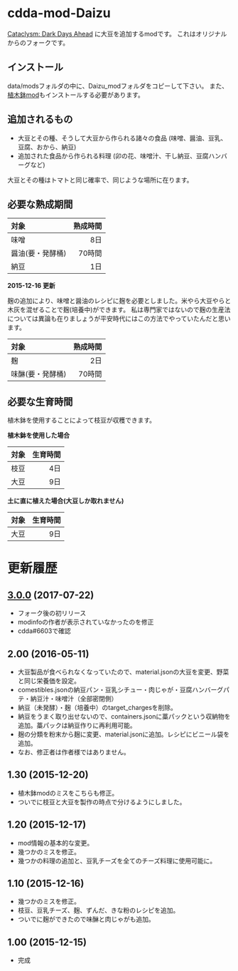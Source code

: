 # cdda-mod-Daizu
[Cataclysm: Dark Days Ahead](http://www.cataclysmdda.com/) に大豆を追加するmodです。
これはオリジナルからのフォークです。

## インストール
data/modsフォルダの中に、Daizu_modフォルダをコピーして下さい。
また、[植木鉢mod](https://github.com/hirmiura/cdda-mod-Uekibati)もインストールする必要があります。

## 追加されるもの
- 大豆とその種、そうして大豆から作られる諸々の食品 (味噌、醤油、豆乳、豆腐、おから、納豆)
- 追加された食品から作られる料理 (卯の花、味噌汁、干し納豆、豆腐ハンバーグなど)

大豆とその種はトマトと同じ確率で、同じような場所に在ります。

## 必要な熟成期間

|対象|熟成時間|
|:--|--:|
|味噌|8日|
|醤油(要・発酵桶)|70時間|
|納豆|1日|


**2015-12-16 更新**

麹の追加により、味噌と醤油のレシピに麹を必要としました。米やら大豆やらと木灰を混ぜることで麹(培養中)ができます。
私は専門家ではないので麹の生産法については異論も在りましょうが平安時代にはこの方法でやっていたんだと思います。

|対象|熟成時間|
|:--|--:|
|麹|2日|
|味醂(要・発酵桶)|70時間|

## 必要な生育時間

植木鉢を使用することによって枝豆が収穫できます。

**植木鉢を使用した場合**

|対象|生育時間|
|:--|--:|
|枝豆|4日|
|大豆|9日|

**土に直に植えた場合(大豆しか取れません)**

|対象|生育時間|
|:--|--:|
|大豆|9日|


# 更新履歴

## [3.0.0](https://github.com/hirmiura/cdda-mod-Daizu/tree/3.0.0) (2017-07-22)

- フォーク後の初リリース
- modinfoの作者が表示されていなかったのを修正
- cdda#6603で確認

## 2.00 (2016-05-11)

- 大豆製品が食べられなくなっていたので、material.jsonの大豆を変更、野菜と同じ栄養価を設定。
- comestibles.jsonの納豆パン・豆乳シチュー・肉じゃが・豆腐ハンバーグパテ・納豆汁・味噌汁（全部密閉側）
- 納豆（未発酵）・麹（培養中）のtarget_chargesを削除。
- 納豆をうまく取り出せないので、containers.jsonに藁パックという収納物を追加。藁パックは納豆作りに再利用可能。
- 麹の分類を粉末から麹に変更、material.jsonに追加。レシピにビニール袋を追加。
- なお、修正者は作者様ではありません。

## 1.30 (2015-12-20)

- 植木鉢modのミスをこちらも修正。
- ついでに枝豆と大豆を製作の時点で分けるようにしました。

## 1.20 (2015-12-17)

- mod情報の基本的な変更。
- 幾つかのミスを修正。
- 幾つかの料理の追加と、豆乳チーズを全てのチーズ料理に使用可能に。

## 1.10 (2015-12-16)

- 幾つかのミスを修正。
- 枝豆、豆乳チーズ、麹、ずんだ、きな粉のレシピを追加。
- ついでに麹ができたので味醂と肉じゃがも追加。

## 1.00 (2015-12-15)
- 完成
